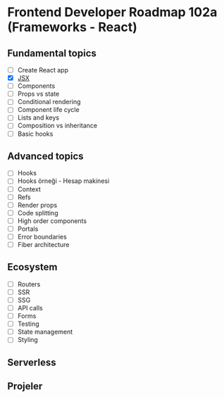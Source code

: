 # Frontend Developer Roadmap 102a (Frameworks - React)

## Fundamental topics

- [ ] Create React app
- [x] [JSX](jsx/)
- [ ] Components
- [ ] Props vs state
- [ ] Conditional rendering
- [ ] Component life cycle
- [ ] Lists and keys
- [ ] Composition vs inheritance
- [ ] Basic hooks

## Advanced topics

- [ ] Hooks
- [ ] Hooks örneği - Hesap makinesi
- [ ] Context
- [ ] Refs
- [ ] Render props
- [ ] Code splitting
- [ ] High order components
- [ ] Portals
- [ ] Error boundaries
- [ ] Fiber architecture

## Ecosystem

- [ ] Routers
- [ ] SSR
- [ ] SSG
- [ ] API calls
- [ ] Forms
- [ ] Testing
- [ ] State management
- [ ] Styling

## Serverless

## Projeler